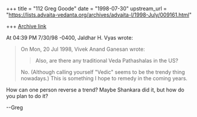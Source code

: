 +++
title = "112 Greg Goode"
date = "1998-07-30"
upstream_url = "https://lists.advaita-vedanta.org/archives/advaita-l/1998-July/009161.html"

+++
[Archive link](https://lists.advaita-vedanta.org/archives/advaita-l/1998-July/009161.html)

At 04:39 PM 7/30/98 -0400, Jaldhar H. Vyas wrote:
>On Mon, 20 Jul 1998, Vivek Anand Ganesan wrote:
>
>> Also, are there any traditional Veda
>> Pathashalas in the US?
>>
>
>No.  (Although calling yourself "Vedic" seems to be the trendy thing
>nowadays.)  This is something I hope to remedy in the coming years.

How can one person reverse a trend?  Maybe Shankara did it, but how do you
plan to do it?

--Greg

